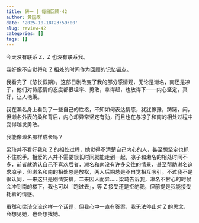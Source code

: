 ```yaml
---
title: 研一 | 每日回顾-42
author: 黄国政
date: '2025-10-18T23:59:00'
slug: review-42
categories: []
tags: []
---
```


<!--more-->

今天没有联系 Z，Z 也没有联系我。

我好像不自觉将和 Z 相处的时间作为回顾的记忆锚点。

我看完了《悠长假期》。这部日剧改变了我的部分感情观，无论是濑名，南还是凉子，他们对待感情的态度都很坦率、勇敢，拿得起，也放得下——内心坚定，真好，让人艳羡。

我在濑名身上看到了一些自己的性格，不知如何表达情感，犹犹豫豫，踌躇，闷，但濑名外表的柔和背后，内心却异常坚定有劲，而且也在与凉子和南的相处过程中变得越发勇敢。

我能像濑名那样成长吗？

梁琦并不看好我和 Z 的相处过程，她觉得不清楚自己内心的人，甚至想坚定也抓不住舵手。相爱的人并不需要很长时间就能走到一起，凉子和濑名的相处时间不多，前者就确认自己不喜欢后者，濑名和南没有许多交往的情景，甚至帮助濑名追求凉子，但濑名和南的相处总是放松，两人后期总是不自觉相互吸引。不过我不是很认同，一来这只是剧情安排，二来因人而异……梁琦告诉我，濑名不甘心的时候会冲到南的楼下，我也可以「跑过去」，等 Z 接受还是拒绝我，但前提是我能接受耗着的情感。

虽然和梁琦交流这样一个话题，但我心中一直有答案，我无法停止对 Z 的思念，会想见她，也会想找她。